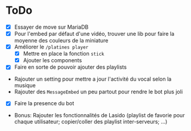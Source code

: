 # ToDo

- [x] Essayer de move sur MariaDB
- [x] Pour l'embed par défaut d'une vidéo, trouver une lib pour faire la moyenne des couleurs de la miniature
- [x] Améliorer le `/platines player`
  - [x] Mettre en place la fonction `stick`
  - [x] Ajouter les components
- [x] Faire en sorte de pouvoir ajouter des playlists
- Rajouter un setting pour mettre a jour l'activité du vocal selon la musique
- Rajouter des `MessageEmbed` un peu partout pour rendre le bot plus joli
- [x] Faire la presence du bot
- Bonus: Rajouter les fonctionnalités de Lasido (playlist de favorie pour chaque utilisateur; copier/coller des playlist inter-serveurs; ...)
